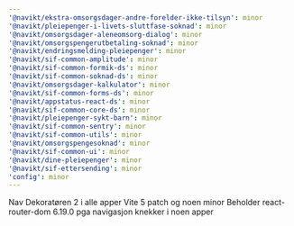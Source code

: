```yaml
---
'@navikt/ekstra-omsorgsdager-andre-forelder-ikke-tilsyn': minor
'@navikt/pleiepenger-i-livets-sluttfase-soknad': minor
'@navikt/omsorgsdager-aleneomsorg-dialog': minor
'@navikt/omsorgspengerutbetaling-soknad': minor
'@navikt/endringsmelding-pleiepenger': minor
'@navikt/sif-common-amplitude': minor
'@navikt/sif-common-formik-ds': minor
'@navikt/sif-common-soknad-ds': minor
'@navikt/omsorgsdager-kalkulator': minor
'@navikt/sif-common-forms-ds': minor
'@navikt/appstatus-react-ds': minor
'@navikt/sif-common-core-ds': minor
'@navikt/pleiepenger-sykt-barn': minor
'@navikt/sif-common-sentry': minor
'@navikt/sif-common-utils': minor
'@navikt/omsorgspengesoknad': minor
'@navikt/sif-common-ui': minor
'@navikt/dine-pleiepenger': minor
'@navikt/sif-ettersending': minor
'config': minor
---
```


Nav Dekoratøren 2 i alle apper
Vite 5
patch og noen minor
Beholder react-router-dom 6.19.0 pga navigasjon knekker i noen apper